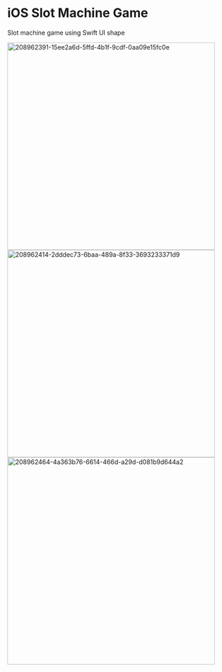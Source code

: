 # iOS Slot Machine Game

Slot machine game using Swift UI shape


<img width="469" alt="208962391-15ee2a6d-5ffd-4b1f-9cdf-0aa09e15fc0e" src="https://user-images.githubusercontent.com/34000732/208964140-7aeaa89e-03e9-4712-8bc1-a90cfba639c6.png">


<img width="469" alt="208962414-2dddec73-6baa-489a-8f33-3693233371d9" src="https://user-images.githubusercontent.com/34000732/208964170-28eb2428-718f-4db9-89d6-e5aa475dff2d.png">


<img width="469" alt="208962464-4a363b76-6614-466d-a29d-d081b9d644a2" src="https://user-images.githubusercontent.com/34000732/208964223-6b1bade2-e0fe-481f-afe3-a7cf969d3828.png">
